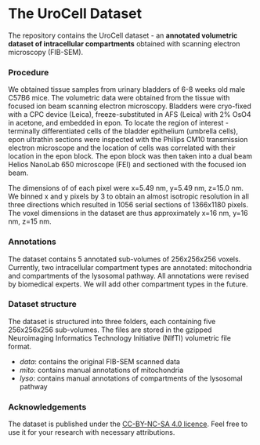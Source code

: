 # The UroCell Dataset
The repository contains the UroCell dataset - an **annotated volumetric dataset of intracellular compartments** obtained with scanning electron microscopy (FIB-SEM). 

### Procedure
We obtained tissue samples from urinary bladders of 6-8 weeks old male C57B6 mice. The volumetric data were obtained from the tissue with focused ion beam scanning electron microscopy. Bladders were cryo-fixed with a CPC device (Leica), freeze-substituted in AFS (Leica) with 2% OsO4 in acetone, and embedded in epon. To locate the region of interest - terminally differentiated cells of the bladder epithelium (umbrella cells), epon ultrathin sections were inspected with the Philips CM10 transmission electron microscope and the location of cells was correlated with their location in the epon block. The epon block was then taken into a dual beam Helios NanoLab 650 microscope (FEI) and sectioned with the focused ion beam. 

The dimensions of of each pixel were x=5.49 nm, y=5.49 nm, z=15.0 nm. We binned x and y pixels by 3 to obtain an almost isotropic resolution in all three directions which resulted in 1056 serial sections of 1366x1180 pixels. The voxel dimensions in the dataset are thus approximately x=16 nm, y=16 nm, z=15 nm. 

### Annotations

The dataset contains 5 annotated sub-volumes of 256x256x256 voxels. Currently, two intracellular compartment types are annotated: mitochondria and compartments of the lysosomal pathway. All annotations were revised by biomedical experts. We will add other compartment types in the future.

### Dataset structure

The dataset is structured into three folders, each containing five 256x256x256 sub-volumes. The files are stored in the gzipped Neuroimaging Informatics Technology Initiative (NIfTI) volumetric file format.

* *data*: contains the original FIB-SEM scanned data
* *mito*: contains manual annotations of mitochondria
* *lyso*: contains manual annotations of compartments of the lysosomal pathway

### Acknowledgements
The dataset is published under the [CC-BY-NC-SA 4.0 licence](https://creativecommons.org/licenses/by-nc-sa/4.0/legalcode). Feel free to use it for your research with necessary attributions. 
